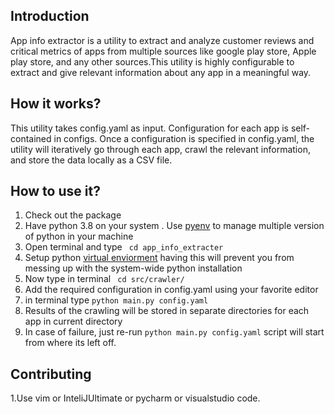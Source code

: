 ## Introduction
App info extractor is a utility to extract and analyze customer reviews and critical metrics of apps from multiple sources like google play store, Apple play store, and any other sources.This utility is highly configurable to extract and give relevant information about any app in a meaningful way.

## How it works?
This utility takes config.yaml as input. Configuration for each app is self-contained in configs. Once a configuration is specified in config.yaml, the utility will iteratively go through each app, crawl the relevant information, and store the data locally as a CSV file.

## How to use it?
1. Check out the package
2. Have python 3.8 on your system . Use [pyenv](https://github.com/pyenv/pyenv) to manage multiple version of python in your machine
3. Open terminal and type  ``` cd app_info_extracter```
4. Setup python [virtual enviorment](https://uoa-eresearch.github.io/eresearch-cookbook/recipe/2014/11/26/python-virtual-env/) having this will prevent you from messing up with the system-wide python installation
5. Now type in terminal ``` cd src/crawler/```
6. Add the required configuration in config.yaml using your favorite editor
7. in terminal type ```python main.py config.yaml```
8. Results of the crawling will be stored in  separate directories for  each app in current directory 
9. In case of failure, just re-run ```python main.py config.yaml```  script will start from where its left off.

## Contributing
1.Use vim or InteliJUltimate or pycharm or visualstudio code.


